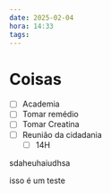 ```yaml
---
date: 2025-02-04
hora: 14:33
tags:
---
```





# Coisas
- [ ] Academia
- [ ] Tomar remédio
- [ ] Tomar Creatina
- [ ] Reunião da cidadania 
	- [ ] 14H

sdaheuhaiudhsa 



isso é um teste 

